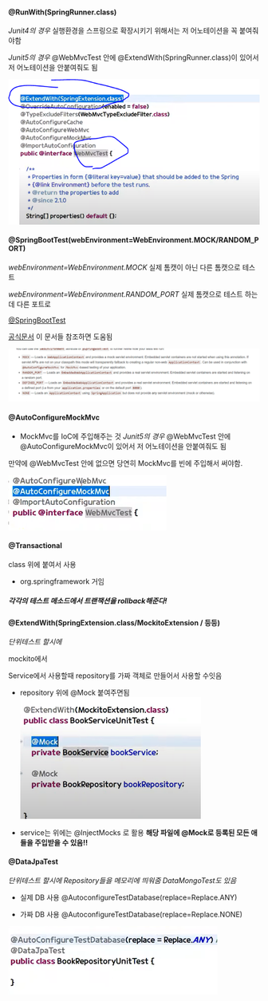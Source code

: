 #### @RunWith(SpringRunner.class)
*Junit4의 경우*
실행환경을 스프링으로 확장시키기 위해서는 저 어노테이션을 꼭
붙여줘야함


*Junit5의 경우*
@WebMvcTest 안에 @ExtendWith(SpringRunner.class)이 있어서 저 어노테이션을 안붙여줘도 됨

![](images/2021-07-21-09-40-59.png)




#### @SpringBootTest(webEnvironment=WebEnvironment.MOCK/RANDOM_PORT)

*webEnvironment=WebEnvironment.MOCK*
실제 톰캣이 아닌 다른 톰캣으로 테스트

*webEnvironment=WebEnvironment.RANDOM_PORT*
실제 톰캣으로 테스트 하는데 다른 포트로

[@SpringBootTest](https://howtodoinjava.com/spring-boot2/testing/springboottest-annotation/)

[공식문서](https://docs.spring.io/spring-boot/docs/1.5.2.RELEASE/reference/html/boot-features-testing.html)
이 문서들 참조하면 도움됨

![](images/2021-07-21-09-51-13.png)


#### @AutoConfigureMockMvc
- MockMvc를 IoC에 주입해주는 것
*Junit5의 경우*
@WebMvcTest 안에 @AutoConfigureMockMvc이 있어서 저 어노테이션을 안붙여줘도 됨

만약에 @WebMvcTest 안에 없으면 당연히 MockMvc를 빈에 주입해서 써야함.


![](images/2021-07-21-10-10-17.png)


#### @Transactional
class 위에 붙여서 사용
- org.springframework 거임
##### 각각의 테스트 메소드에서 트랜잭션을 rollback해준다!







#### @ExtendWith(SpringExtension.class/MockitoExtension / 등등)
*단위테스트 할시에*

mockito에서

Service에서 사용할때 repository를 가짜 객체로 만들어서 사용할 수잇음

- repository 위에 @Mock
붙여주면됨
![](images/2021-07-21-10-23-09.png)

- service는 위에는 @InjectMocks 로 활용
**해당 파일에 @Mock로 등록된 모든 애들을 주입받을 수 있음!!**



#### @DataJpaTest
*단위테스트 할시에*
*Repository들을 메모리에 띄워줌*
*DataMongoTest도 있음*

- 실제 DB 사용
@AutoconfigureTestDatabase(replace=Replace.ANY)


- 가짜 DB 사용
@AutoconfigureTestDatabase(replace=Replace.NONE)

![](images/2021-07-21-10-26-38.png)